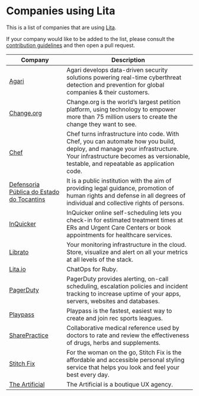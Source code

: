 # Companies using Lita

This is a list of companies that are using [Lita](https://www.lita.io/).

If your company would like to be added to the list, please consult the [contribution guidelines](https://github.com/litaio/companies/blob/master/CONTRIBUTING.md) and then open a pull request.

Company | Description
------- | -----------
[Agari](http://agari.com/) | Agari develops data-driven security solutions powering real-time cyberthreat detection and prevention for global companies & their customers.
[Change.org](https://www.change.org/) | Change.org is the world’s largest petition platform, using technology to empower more than 75 million users to create the change they want to see.
[Chef](http://www.chef.io/) | Chef turns infrastructure into code. With Chef, you can automate how you build, deploy, and manage your infrastructure. Your infrastructure becomes as versionable, testable, and repeatable as application code.
[Defensoria Pública do Estado do Tocantins](http://ww2.defensoria.to.gov.br/) | It is a public institution with the aim of providing legal guidance, promotion of human rights and defense in all degrees of individual and collective rights of persons.
[InQuicker](https://inquicker.com/) | InQuicker online self-scheduling lets you check-in for estimated treatment times at ERs and Urgent Care Centers or book appointments for healthcare services.
[Librato](https://www.librato.com/) | Your monitoring infrastructure in the cloud. Store, visualize and alert on all your metrics at all levels of the stack.
[Lita.io](https://www.lita.io/) | ChatOps for Ruby.
[PagerDuty](http://www.pagerduty.com/) | PagerDuty provides alerting, on-call scheduling, escalation policies and incident tracking to increase uptime of your apps, servers, websites and databases.
[Playpass](https://www.playpass.com/) | Playpass is the fastest, easiest way to create and join rec sports leagues.
[SharePractice](https://sharepractice.com//) |  Collaborative medical reference used by doctors to rate and review the effectiveness of drugs, herbs and supplements.
[Stitch Fix](https://www.stitchfix.com//) |  For the woman on the go, Stitch Fix is the affordable and accessible personal styling service that helps you look and feel your best every day.
[The Artificial](http://theartificial.nl/) | The Artificial is a boutique UX agency.
